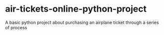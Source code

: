# air-tickets-online-python-project
A basic python project about purchasing an airplane ticket through a series of process
